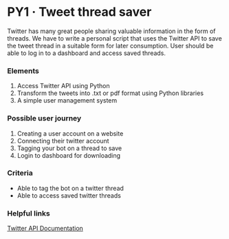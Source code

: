 # PY1 · Tweet thread saver

Twitter has many great people sharing valuable information in the form of threads. We have to write a personal script that uses the Twitter API to save the tweet thread in a suitable form for later consumption. User should be able to log in to a dashboard and access saved threads. 

### Elements

1. Access Twitter API using Python
2. Transform the tweets into .txt or pdf format using Python libraries
3. A simple user management system

### Possible user journey

1. Creating a user account on a website 
2. Connecting their twitter account 
3. Tagging your bot on a thread to save 
4. Login to dashboard for downloading 

### Criteria

- Able to tag the bot on a twitter thread
- Able to access saved twitter threads

### Helpful links

[Twitter API Documentation](https://developer.twitter.com/en/docs/twitter-api)
